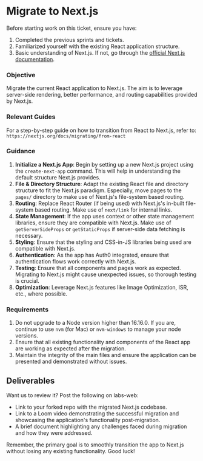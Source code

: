 # Migrate to Next.js

Before starting work on this ticket, ensure you have:

1. Completed the previous sprints and tickets.
2. Familiarized yourself with the existing React application structure.
3. Basic understanding of Next.js. If not, go through the [official Next.js documentation](https://nextjs.org/docs/getting-started).

### Objective

Migrate the current React application to Next.js. The aim is to leverage server-side rendering, better performance, and routing capabilities provided by Next.js.

### Relevant Guides

For a step-by-step guide on how to transition from React to Next.js, refer to: `https://nextjs.org/docs/migrating/from-react`

### Guidance

1. **Initialize a Next.js App**: Begin by setting up a new Next.js project using the `create-next-app` command. This will help in understanding the default structure Next.js provides.
2. **File & Directory Structure**: Adapt the existing React file and directory structure to fit the Next.js paradigm. Especially, move pages to the `pages/` directory to make use of Next.js's file-system based routing.
3. **Routing**: Replace React Router (if being used) with Next.js's in-built file-system based routing. Make use of `next/link` for internal links.
4. **State Management**: If the app uses context or other state management libraries, ensure they are compatible with Next.js. Make use of `getServerSideProps` or `getStaticProps` if server-side data fetching is necessary.
5. **Styling**: Ensure that the styling and CSS-in-JS libraries being used are compatible with Next.js.
6. **Authentication**: As the app has Auth0 integrated, ensure that authentication flows work correctly with Next.js.
7. **Testing**: Ensure that all components and pages work as expected. Migrating to Next.js might cause unexpected issues, so thorough testing is crucial.
8. **Optimization**: Leverage Next.js features like Image Optimization, ISR, etc., where possible.

### Requirements

1. Do not upgrade to a Node version higher than 16.16.0. If you are, continue to use `nvm` (for Mac) or `nvm-windows` to manage your node versions.
2. Ensure that all existing functionality and components of the React app are working as expected after the migration.
3. Maintain the integrity of the main files and ensure the application can be presented and demonstrated without issues.

## Deliverables

Want us to review it? Post the following on labs-web:

- Link to your forked repo with the migrated Next.js codebase.
- Link to a Loom video demonstrating the successful migration and showcasing the application's functionality post-migration.
- A brief document highlighting any challenges faced during migration and how they were addressed.

Remember, the primary goal is to smoothly transition the app to Next.js without losing any existing functionality. Good luck!
